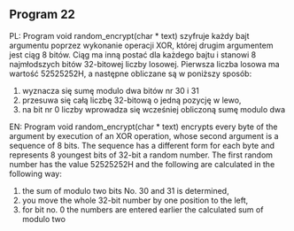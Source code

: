 ## Program 22

PL: Program void random_encrypt(char * text) szyfruje każdy bajt argumentu poprzez wykonanie operacji XOR, której drugim argumentem jest ciąg 8 bitów. Ciąg ma inną postać dla każdego bajtu i stanowi 8 najmłodszych bitów 32-bitowej liczby losowej. Pierwsza liczba losowa ma wartość 52525252H, a następne obliczane są w poniższy sposób:
1. wyznacza się sumę modulo dwa bitów nr 30 i 31
2. przesuwa się całą liczbę 32-bitową o jedną pozycję w lewo,
3. na bit nr 0 liczby wprowadza się wcześniej obliczoną sumę modulo dwa

EN: Program void random_encrypt(char * text) encrypts every byte of the argument by execution of an XOR operation, whose second argument is a sequence of 8 bits. The sequence has a different form for each byte and represents 8 youngest bits of 32-bit a random number. The first random number has the value 52525252H and the following are calculated in the following
way:
1. the sum of modulo two bits No. 30 and 31 is determined,
2. you move the whole 32-bit number by one position to the left,
3. for bit no. 0 the numbers are entered earlier the calculated sum of modulo two

